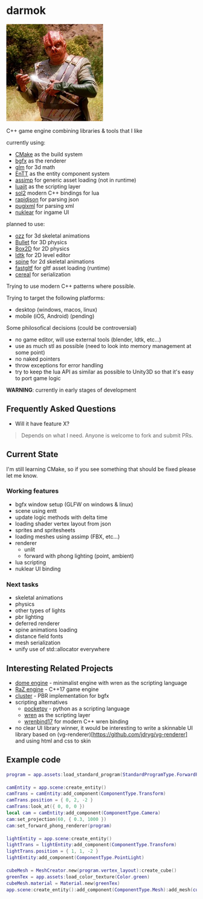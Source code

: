darmok
====

![Dathon trying to explain the importance of Darmok](logo.png)

C++ game engine combining libraries & tools that I like

currently using:

* [CMake](https://cmake.org/) as the build system 
* [bgfx](https://github.com/bkaradzic/bgfx) as the renderer
* [glm](https://github.com/g-truc/glm) for 3d math
* [EnTT](https://github.com/skypjack/entt) as the entity component system
* [assimp](https://github.com/assimp/assimp) for generic asset loading (not in runtime)
* [luajit](https://luajit.org/) as the scripting layer
* [sol2](https://github.com/ThePhD/sol2) modern C++ bindings for lua
* [rapidjson](https://github.com/Tencent/rapidjson) for parsing json
* [pugixml](https://pugixml.org/) for parsing xml
* [nuklear](https://github.com/Immediate-Mode-UI/Nuklear) for ingame UI

planned to use:

* [ozz](https://github.com/guillaumeblanc/ozz-animation/) for 3d skeletal animations
* [Bullet](https://github.com/bulletphysics/bullet3) for 3D physics
* [Box2D](https://box2d.org/) for 2D physics
* [ldtk](https://ldtk.io/) for 2D level editor
* [spine](https://github.com/EsotericSoftware/spine-runtimes) for 2d skeletal animations
* [fastgltf](https://github.com/spnda/fastgltf) for gltf asset loading (runtime)
* [cereal](https://uscilab.github.io/cereal/) for serialization

Trying to use modern C++ patterns where possible.

Trying to target the following platforms:
* desktop (windows, macos, linux)
* mobile (iOS, Android) (pending)

Some philosofical decisions (could be controversial)
* no game editor, will use external tools (blender, ldtk, etc...)
* use as much stl as possible (need to look into memory management at some point)
* no naked pointers
* throw exceptions for error handling
* try to keep the lua API as similar as possible to Unity3D so that it's easy to port game logic

**WARNING**: currently in early stages of development

## Frequently Asked Questions

* Will it have feature X?
> Depends on what I need. Anyone is welcome to fork and submit PRs.

## Current State

I'm still learning CMake, so if you see something that should be fixed please let me know.

### Working features

* bgfx window setup (GLFW on windows & linux)
* scene using entt
* update logic methods with delta time
* loading shader vertex layout from json
* sprites and spritesheets
* loading meshes using assimp (FBX, etc...)
* renderer
    * unlit
    * forward with phong lighting (point, ambient)
* lua scripting
* nuklear UI binding

### Next tasks

* skeletal animations
* physics
* other types of lights
* pbr lighting
* deferred renderer
* spine animations loading
* distance field fonts
* mesh serialization
* unify use of std::allocator everywhere

## Interesting Related Projects

* [dome engine](https://github.com/domeengine/dome) - minimalist engine with wren as the scripting language
* [RaZ engine](https://github.com/Razakhel/RaZ) - C++17 game engine
* [cluster](https://github.com/pezcode/Cluster) - PBR implementation for bgfx
* scripting alternatives
    * [pocketpy](https://pocketpy.dev/) - python as a scripting language
    * [wren](https://github.com/wren-lang/wren) as the scripting layer
    * [wrenbind17](https://github.com/matusnovak/wrenbind17) for modern C++ wren binding
* no clear UI library winner,
    it would be interesting to write a skinnable UI library based on (vg-renderer)[https://github.com/jdryg/vg-renderer] and using html and css to skin 

## Example code

```lua
program = app.assets:load_standard_program(StandardProgramType.ForwardPhong)

camEntity = app.scene:create_entity()
camTrans = camEntity:add_component(ComponentType.Transform)
camTrans.position = { 0, 2, -2 }
camTrans:look_at({ 0, 0, 0 })
local cam = camEntity:add_component(ComponentType.Camera)
cam:set_projection(60, { 0.3, 1000 })
cam:set_forward_phong_renderer(program)

lightEntity = app.scene:create_entity()
lightTrans = lightEntity:add_component(ComponentType.Transform)
lightTrans.position = { 1, 1, -2 }
lightEntity:add_component(ComponentType.PointLight)

cubeMesh = MeshCreator.new(program.vertex_layout):create_cube()
greenTex = app.assets:load_color_texture(Color.green)
cubeMesh.material = Material.new(greenTex)
app.scene:create_entity():add_component(ComponentType.Mesh):add_mesh(cubeMesh)
```